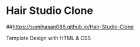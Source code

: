 # Hair Studio Clone
##https://sumihasan086.github.io/Hair-Studio-Clone

Template Design with HTML &amp; CSS
